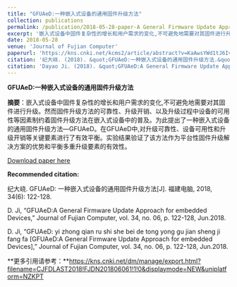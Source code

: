 ```yaml
---
title: "GFUAeD:一种嵌入式设备的通用固件升级方法"
collection: publications
permalink: /publication/2018-05-28-paper-A General Firmware Update Approach for embedded Devices-number-4
excerpt: '嵌入式设备中固件复杂性的增长和用户需求的变化,不可避免地需要对其固件进行升级。然而固件升级方法的可靠性、升级开销、以及升级过程中设备的可用性等因素制约着固件升级方法在嵌入式设备中的普及。为此提出了一种嵌入式设备的通用固件升级方法—GFUAeD。在GFUAeD中,对升级可靠性、设备可用性和升级开销等关键要素进行了有效平衡。实验结果验证了该方法作为平台性固件升级解决方案的优势和平衡多重升级要素的有效性.'
date: 2018-05-28
venue: 'Journal of Fujian Computer'
paperurl: 'https://kns.cnki.net/kcms2/article/abstract?v=KaAwsYWd1tJ6IvGT77m7sZbyoZD49NybP7dp6G4Nu815BozDYwk0aPihMerIASmQ2wpByc3ASjmcniamkh2vMXfAEeP0esxeokxvxDNRwKu0nqK_09XBehFqEF5eNcu6uspeAEcKLeiCJOYyqX8WdQ==&uniplatform=NZKPT&language=CHS'
citation: '纪大峣. (2018). &quot;GFUAeD:一种嵌入式设备的通用固件升级方法.&quot; <i>福建电脑</i>. 34(06).'
citation: 'Dayao Ji. (2018). &quot;GFUAeD:A General Firmware Update Approach for embedded Devices.&quot; <i>Journal of Fujian Computer</i>. 34(06).'
---
```

**GFUAeD:一种嵌入式设备的通用固件升级方法**

**摘要**：嵌入式设备中固件复杂性的增长和用户需求的变化,不可避免地需要对其固件进行升级。然而固件升级方法的可靠性、升级开销、以及升级过程中设备的可用性等因素制约着固件升级方法在嵌入式设备中的普及。为此提出了一种嵌入式设备的通用固件升级方法—GFUAeD。在GFUAeD中,对升级可靠性、设备可用性和升级开销等关键要素进行了有效平衡。实验结果验证了该方法作为平台性固件升级解决方案的优势和平衡多重升级要素的有效性。



[Download paper here](https://kns.cnki.net/kcms2/article/abstract?v=KaAwsYWd1tJ6IvGT77m7sZbyoZD49NybP7dp6G4Nu815BozDYwk0aPihMerIASmQ2wpByc3ASjmcniamkh2vMXfAEeP0esxeokxvxDNRwKu0nqK_09XBehFqEF5eNcu6uspeAEcKLeiCJOYyqX8WdQ==&uniplatform=NZKPT&language=CHS)



**Recommended citation:** 

纪大峣. GFUAeD: 一种嵌入式设备的通用固件升级方法[J]. 福建电脑, 2018, 34(6): 122-128.

D. Ji, “GFUAeD:A General Firmware Update Approach for embedded Devices,” Journal of Fujian Computer, vol. 34, no. 06, p. 122-128, Jun.2018.

D. Ji, “GFUAeD: yi zhong qian ru shi she bei de tong yong gu jian sheng ji fang fa [GFUAeD:A General Firmware Update Approach for embedded Devices],” Journal of Fujian Computer, vol. 34, no. 06, p. 122-128, Jun.2018.

**更多引用请参考：**https://kns.cnki.net/dm/manage/export.html?filename=CJFDLAST2018!FJDN201806061!1!0&displaymode=NEW&uniplatform=NZKPT

